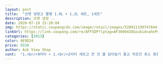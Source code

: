 ```yaml
---
layout: post 
title:  "코멧 냉장고 물병 1.9L + 1.2L 세트, 1세트" 
description: 코멧 냉장 ..
date: 2020-07-10 15:20:04 
img: https://static.coupangcdn.com/image/retail/images/520911330747644-d3ef10b1-f5a6-4722-b814-e91e4ad1006f.jpg 
linkUrl: https://link.coupang.com/re/AFFSDP?lptag=AF3600438&subid=ahnPublicAsk&pageKey=1465162183&itemId=2519788671&vendorItemId=70512688685&traceid=V0-113-ffd6da3d62f6d80b 
categories: [1013] 
color: 9E9D24 
price: 9310 
author: Ask View Shop 
cont:  "1.<br/>9리터 + 1.<br/>2리터 세트고 큰 건 물 담아놓기 좋고 작은건 쥬스 종류 넣어놓으면 딱 좋을 것 같아요<br/>1.<br/>9리터 짜리는 2리터짜리 생수 병 조금 모자라게 다 들어가고, 둥근 사각형이라 냉장고에서도 잘 들어맞네요!<br/>✔️디자인 및 구성<br/>✔️사용성<br/>고무패킹이 짱짱히 잘 잡아주는 것 같아요<br/>그래서 유리로 된 병을 사용해봤는데 또 유리가 두꺼우면<br/>그리고 bpa free 소재라 뜨꺼운 음료를 넣어도 문제없어서 안전하게 사용 가능해서 안심이 되요! 그래도 뜨거운 물을 담았을 땐 물을 식히고 뚜껑을 닫고 몸체가 뜨거우니 조심하라고 하네요^^<br/>그리고 뚜껑 내부 밀폐 고무 처리가 되어 있어서 엄마가 물 흐르는지 본다고 거꾸로 하셨는데 안 흘러요! 대박... <br/><br/>그리고 설거지할 때 정말 편해요<br/>그리고 원터치로 열고 닫기가 매우 편해서 참 좋아요<br/>그리고 크기가 다른 물병 2개라서 구성이 참 좋아요<br/>근데 이 제품은 젖병에 많이 사용하는 PCT재질이고 BPA 프리로<br/>내구성은 좋은데 무게가 무거워서 팔이 아프고<br/>동시에 가벼우면서 디자인도 깔끔하고 너무 예쁜 것 같아요<br/>디자인이 정말 심플하면서 예뻐서 어느 주방이나 잘 어울릴 것 같아요<br/>디자인이나 색깔은 너무 이쁘네요.<br/><br/>물 따르는 입구 크기도 적당해서 조절이 힘들지 않습니다<br/>물따르는 주둥이 부분이 닦기 어려울지 알았는데,<br/>물을 담고 따라보고 뒤집어 봤는데 물이 전혀 새지 않습니다<br/>사진처럼 분리가 되어서 세척도 쉽게 해결할 수 있을 것 같습니다.<br/><br/>안전사항 잘 준수해서 예쁜 물병 잘 사용할게요!<br/>안쪽 세척이 정말 용이하고 좋았어요<br/>우선 둥근 사각형 모양의 직사각형 기둥 물병이라 깔끔하고 세련된 디자인이 예쁩니다... <br/>예뻐요<br/>원터치 오픈 방식이라 뚜껑을 아래로 톡 내려주면 입이 열리고 물이 쪼르르 나온답니다!<br/>윗면과 아랫면 면적이 동일하게 큼직해서 손이 들어가니까<br/>유리가 얇으면 가벼운대신 정말 잘 깨져요 내구성도 안좋구요<br/>작은 건 조카네 주기로 했는데 애들이 들다가 안 흘릴 것 같아서 안심이에요 ㅎㅎ<br/>작은 사이즈는 사무실에서 개인용 물병으로 사용해도 젛을 것 같네요!!<br/>저희집은 물을 끓여 먹는데 끓이고 식혀서 넣기는 하지만<br/>적당히 식어두 플라스틱병에는 넣기가 꺼려지고 불편하더라구요<br/>전체적으로 매우 만족하는 상품이예요 정말 추천해요!<br/>투명한 몸통에 민트색 뚜껑이라니 여름에 잘 어울리는 상큼한 물병이라 보는 내내 흐뭇.<br/>.<br/>했어요ㅎㅎ디자인에 목숨겁니다.<br/>.<br/>네네.<br/>.<br/><br/>환경호르몬으로부터 안전하고 내열성도 좋아서 너무 안심이 되고<br/>" 
---
```

